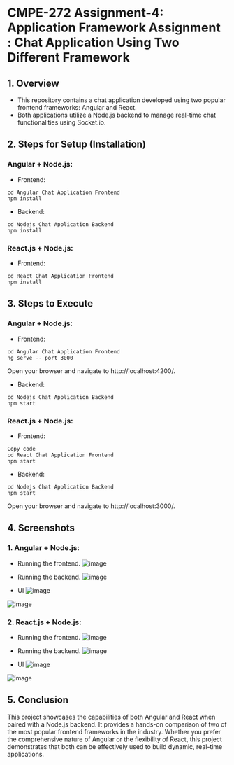 # **CMPE-272 Assignment-4: Application Framework Assignment** : Chat Application Using Two Different Framework

## 1. Overview
* This repository contains a chat application developed using two popular frontend frameworks: Angular and React.
* Both applications utilize a Node.js backend to manage real-time chat functionalities using Socket.io.

## 2. Steps for Setup (Installation)
### Angular + Node.js:
* Frontend:
```
cd Angular Chat Application Frontend
npm install
```
* Backend:
```
cd Nodejs Chat Application Backend
npm install
```

### React.js + Node.js:
* Frontend:
```
cd React Chat Application Frontend
npm install
```

## 3. Steps to Execute
### Angular + Node.js:

* Frontend:
```
cd Angular Chat Application Frontend
ng serve -- port 3000
```

Open your browser and navigate to http://localhost:4200/.

* Backend:
```
cd Nodejs Chat Application Backend
npm start
```

### React.js + Node.js:
* Frontend:
```
Copy code
cd React Chat Application Frontend
npm start
```

* Backend:
```
cd Nodejs Chat Application Backend
npm start
```
Open your browser and navigate to http://localhost:3000/.

## 4. Screenshots
### 1. Angular + Node.js:

* Running the frontend. 
![image](https://github.com/sangramjagtap2108/CMPE--272-Assignment-4--Application-Frameworks-Assignment/assets/60735358/88e1c194-2053-4562-a585-d67dd27488e9)

* Running the backend.
![image](https://github.com/sangramjagtap2108/CMPE--272-Assignment-4--Application-Frameworks-Assignment/assets/60735358/bc3be516-5745-4c8e-9b92-d7cb913b8841)

* UI
![image](https://github.com/sangramjagtap2108/CMPE--272-Assignment-4--Application-Frameworks-Assignment/assets/60735358/9075f086-845f-47a1-b2b5-9d74a827e6c0)

![image](https://github.com/sangramjagtap2108/CMPE--272-Assignment-4--Application-Frameworks-Assignment/assets/60735358/d4da6dff-1552-4288-8f4d-269b018adc2c)

### 2. React.js + Node.js:

* Running the frontend. 
![image](https://github.com/sangramjagtap2108/CMPE--272-Assignment-4--Application-Frameworks-Assignment/assets/60735358/23271bb0-04f5-45da-8ebe-7079dfdddf36)

* Running the backend.
![image](https://github.com/sangramjagtap2108/CMPE--272-Assignment-4--Application-Frameworks-Assignment/assets/60735358/8ae339c4-9bfd-456a-8155-611fcf3d38a7)

* UI
![image](https://github.com/sangramjagtap2108/CMPE--272-Assignment-4--Application-Frameworks-Assignment/assets/60735358/04972e77-f31c-4e4c-8388-53b3f842ea3b)

![image](https://github.com/sangramjagtap2108/CMPE--272-Assignment-4--Application-Frameworks-Assignment/assets/60735358/d090a394-cad4-485c-952a-0591a777b5ba)


## 5. Conclusion
This project showcases the capabilities of both Angular and React when paired with a Node.js backend. It provides a hands-on comparison of two of the most popular frontend frameworks in the industry. Whether you prefer the comprehensive nature of Angular or the flexibility of React, this project demonstrates that both can be effectively used to build dynamic, real-time applications.
